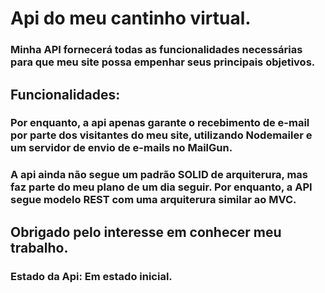 # Api do meu cantinho virtual.

### Minha API fornecerá todas as funcionalidades necessárias para que meu site possa empenhar seus principais objetivos.

## Funcionalidades:
  ### Por enquanto, a api apenas garante o recebimento de e-mail por parte dos visitantes do meu site, utilizando Nodemailer e um servidor de envio de e-mails no MailGun.
  ### A api ainda não segue um padrão SOLID de arquiterura, mas faz parte do meu plano de um dia seguir. Por enquanto, a API segue modelo REST com uma arquiterura similar ao MVC.

## Obrigado pelo interesse em conhecer meu trabalho.

### Estado da Api: Em estado inicial.
